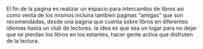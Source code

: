 El fin de la pagina es realizar un espacio para intercambio de libros asi como venta de los mismos
incluira tambien paginas "amigas" que son recomendadas, desde una pagina que cuenta sobre libros en diferentes idiomas hasta un club de lectores.
la idea es que sea un lugar para no dejar que se pierdan los libros en los estantes, hacer gente activa que disfruten de la lectura.
